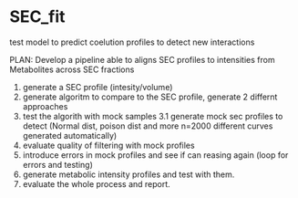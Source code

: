 # SEC_fit
test model to predict coelution profiles to detect new interactions

PLAN: 
Develop a pipeline able to aligns SEC profiles to intensities from Metabolites across SEC fractions
1) generate a SEC profile (intesity/volume) 
2) generate algoritm to compare to the SEC profile, generate 2 differnt approaches
3) test the algorith with mock samples
  3.1 generate mock sec profiles to detect (Normal dist, poison dist and more n=2000 different curves generated automatically) 
4) evaluate quality of filtering with mock profiles
5) introduce errors in mock profiles and see if can reasing again (loop for errors and testing) 
6) generate metabolic intensity profiles and test with them. 
7) evaluate the whole process and report. 
